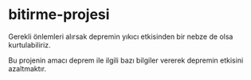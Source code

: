 # bitirme-projesi

Gerekli önlemleri alırsak depremin yıkıcı etkisinden bir nebze de olsa kurtulabiliriz.

Bu projenin amacı deprem ile ilgili bazı bilgiler vererek depremin etkisini azaltmaktır.
